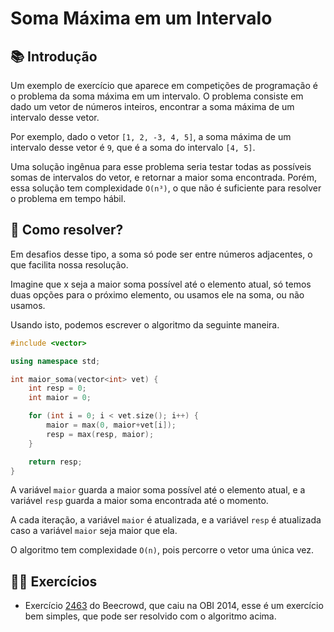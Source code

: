 # Soma Máxima em um Intervalo

## 📚 Introdução

Um exemplo de exercício que aparece em competições de programação é o problema da soma máxima em um intervalo. O problema consiste em dado um vetor de números inteiros, encontrar a soma máxima de um intervalo desse vetor.

Por exemplo, dado o vetor `[1, 2, -3, 4, 5]`, a soma máxima de um intervalo desse vetor é `9`, que é a soma do intervalo `[4, 5]`.

Uma solução ingênua para esse problema seria testar todas as possíveis somas de intervalos do vetor, e retornar a maior soma encontrada. Porém, essa solução tem complexidade `O(n³)`, o que não é suficiente para resolver o problema em tempo hábil.

## 🤷 Como resolver?

Em desafios desse tipo, a soma só pode ser entre números adjacentes, o que facilita nossa resolução.

Imagine que x seja a maior soma possível até o elemento atual, só temos duas opções para o próximo elemento, ou usamos ele na soma, ou não usamos.

Usando isto, podemos escrever o algoritmo da seguinte maneira.

```cpp
#include <vector>

using namespace std;

int maior_soma(vector<int> vet) {
    int resp = 0;
    int maior = 0;

    for (int i = 0; i < vet.size(); i++) {
        maior = max(0, maior+vet[i]);
        resp = max(resp, maior);
    }

    return resp;
}
```

A variável `maior` guarda a maior soma possível até o elemento atual, e a variável `resp` guarda a maior soma encontrada até o momento.

A cada iteração, a variável `maior` é atualizada, e a variável `resp` é atualizada caso a variável `maior` seja maior que ela.

O algoritmo tem complexidade `O(n)`, pois percorre o vetor uma única vez.

## 🧑‍🏫 Exercícios

- Exercício [2463](https://www.beecrowd.com.br/judge/pt/problems/view/2463) do Beecrowd, que caiu na OBI 2014, esse é um exercício bem simples, que pode ser resolvido com o algoritmo acima.

